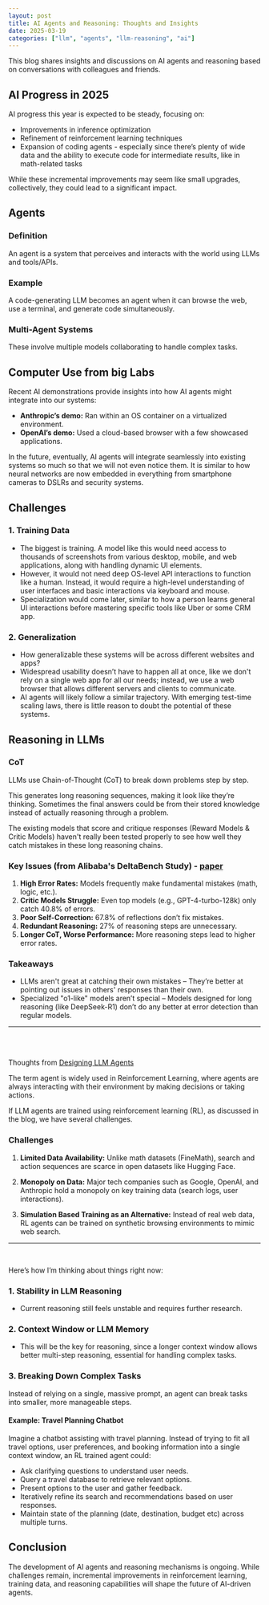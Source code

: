 ```yaml
---
layout: post
title: AI Agents and Reasoning: Thoughts and Insights
date: 2025-03-19
categories: ["llm", "agents", "llm-reasoning", "ai"]
---
```


This blog shares insights and discussions on AI agents and reasoning based on conversations with colleagues and friends.

## AI Progress in 2025

AI progress this year is expected to be steady, focusing on:
- Improvements in inference optimization
- Refinement of reinforcement learning techniques
- Expansion of coding agents - especially since there’s plenty of wide data and the ability to execute code for intermediate results, like in math-related tasks

While these incremental improvements may seem like small upgrades, collectively, they could lead to a significant impact.

## Agents

### Definition
An agent is a system that perceives and interacts with the world using LLMs and tools/APIs.

### Example
A code-generating LLM becomes an agent when it can browse the web, use a terminal, and generate code simultaneously.

### Multi-Agent Systems
These involve multiple models collaborating to handle complex tasks.



## Computer Use from big Labs

Recent AI demonstrations provide insights into how AI agents might integrate into our systems:
- **Anthropic’s demo:** Ran within an OS container on a virtualized environment.
- **OpenAI’s demo:** Used a cloud-based browser with a few showcased applications.

In the future, eventually, AI agents will integrate seamlessly into existing systems so much so that we will not even notice them. It is similar to how neural networks are now embedded in everything from smartphone cameras to DSLRs and security systems.

## Challenges

### 1. Training Data
- The biggest is training. A model like this would need access to thousands of screenshots from various desktop, mobile, and web applications, along with handling dynamic UI elements.
- However, it would not need deep OS-level API interactions to function like a human. Instead, it would require a high-level understanding of user interfaces and basic interactions via keyboard and mouse.
- Specialization would come later, similar to how a person learns general UI interactions before mastering specific tools like Uber or some CRM app.

### 2. Generalization
- How generalizable these systems will be across different websites and apps?
- Widespread usability doesn’t have to happen all at once, like we don't rely on a single web app for all our needs; instead, we use a web browser that allows different servers and clients to communicate.
- AI agents will likely follow a similar trajectory. With emerging test-time scaling laws, there is little reason to doubt the potential of these systems.



## Reasoning in LLMs

### CoT
LLMs use Chain-of-Thought (CoT) to break down problems step by step.
 
This generates long reasoning sequences, making it look like they’re thinking. Sometimes the final answers could be from their stored knowledge instead of actually reasoning through a problem.
 
The existing models that score and critique responses (Reward Models & Critic Models) haven't really been tested properly to see how well they catch mistakes in these long reasoning chains.

### Key Issues (from Alibaba's DeltaBench Study) - [paper](https://arxiv.org/pdf/2502.19361)
1. **High Error Rates:** Models frequently make fundamental mistakes (math, logic, etc.).
2. **Critic Models Struggle:** Even top models (e.g., GPT-4-turbo-128k) only catch 40.8% of errors.
3. **Poor Self-Correction:** 67.8% of reflections don’t fix mistakes.
4. **Redundant Reasoning:** 27% of reasoning steps are unnecessary.
5. **Longer CoT, Worse Performance:** More reasoning steps lead to higher error rates.

### Takeaways
- LLMs aren't great at catching their own mistakes – They’re better at pointing out issues in others' responses than their own.
- Specialized "o1-like" models aren’t special – Models designed for long reasoning (like DeepSeek-R1) don’t do any better at error detection than regular models.

---
<br>
<br>

Thoughts from [Designing LLM Agents](https://vintagedata.org/blog/posts/designing-llm-agents)

The term agent is widely used in Reinforcement Learning, where agents are always interacting with their environment by making decisions or taking actions.
 
If LLM agents are trained using reinforcement learning (RL), as discussed in the blog, we have several challenges.

### Challenges
 
1. **Limited Data Availability:** Unlike math datasets (FineMath), search and action sequences are scarce in open datasets like Hugging Face.
 
2. **Monopoly on Data:** Major tech companies such as Google, OpenAI, and Anthropic hold a monopoly on key training data (search logs, user interactions).
 
3. **Simulation Based Training as an Alternative:** Instead of real web data, RL agents can be trained on synthetic browsing environments to mimic web search.

---
<br>

Here’s how I’m thinking about things right now:

### 1. Stability in LLM Reasoning
- Current reasoning still feels unstable and requires further research.

### 2. Context Window or LLM Memory
- This will be the key for reasoning, since a longer context window allows better multi-step reasoning, essential for handling complex tasks.

### 3. Breaking Down Complex Tasks
Instead of relying on a single, massive prompt, an agent can break tasks into smaller, more manageable steps.

#### Example: Travel Planning Chatbot
Imagine a chatbot assisting with travel planning. Instead of trying to fit all travel options, user preferences, and booking information into a single context window, an RL trained agent could:

- Ask clarifying questions to understand user needs.
- Query a travel database to retrieve relevant options.
- Present options to the user and gather feedback.
- Iteratively refine its search and recommendations based on user responses.
- Maintain state of the planning (date, destination, budget etc) across multiple turns.


## Conclusion

The development of AI agents and reasoning mechanisms is ongoing. While challenges remain, incremental improvements in reinforcement learning, training data, and reasoning capabilities will shape the future of AI-driven agents.
